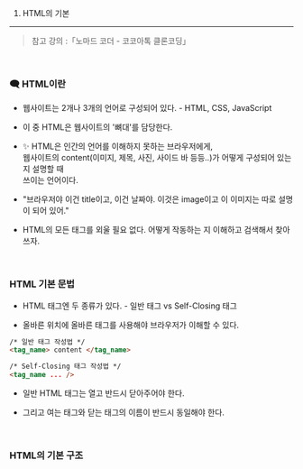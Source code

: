 1. HTML의 기본
---------
>  참고 강의 :「노마드 코더 - 코코아톡 클론코딩」

<br/>

### 🗨 HTML이란

*  웹사이트는 2개나 3개의 언어로 구성되어 있다. - HTML, CSS, JavaScript

* 이 중 HTML은 웹사이트의 '뼈대'를 담당한다.

* ✨ HTML은 인간의 언어를 이해하지 못하는 브라우저에게,     
웹사이트의 content(이미지, 제목, 사진, 사이드 바 등등..)가 어떻게 구성되어 있는지 설명할 때  
쓰이는 언어이다.   

*   "브라우저야 이건 title이고, 이건 날짜야. 이것은 image이고 이 이미지는 따로 설명이 되어 있어."

* HTML의 모든 태그를 외울 필요 없다. 어떻게 작동하는 지 이해하고 검색해서 찾아 쓰자.

<br/>

### HTML 기본 문법

* HTML 태그엔 두 종류가 있다. - 일반 태그 vs Self-Closing 태그

* 올바른 위치에 올바른 태그를 사용해야 브라우저가 이해할 수 있다.

```html
/* 일반 태그 작성법 */
<tag_name> content </tag_name>

/* Self-Closing 태그 작성법 */
<tag_name ... />
```
* 일반 HTML 태그는 열고 반드시 닫아주어야 한다.

* 그리고 여는 태그와 닫는 태그의 이름이 반드시 동일해야 한다.

<br/>

### HTML의 기본 구조


